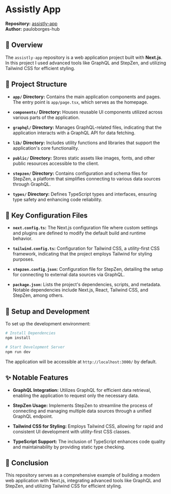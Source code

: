 
# Assistly App

**Repository:** [assistly-app](https://github.com/pauloborges-hub/assistly-app)  
**Author:** pauloborges-hub

## 📄 Overview  
The `assistly-app` repository is a web application project built with **Next.js**. In this project I used advanced tools like GraphQL and StepZen, and utilizing Tailwind CSS for efficient styling.

## 📂 Project Structure  

- **`app/` Directory:** Contains the main application components and pages. The entry point is `app/page.tsx`, which serves as the homepage.  

- **`components/` Directory:** Houses reusable UI components utilized across various parts of the application.  

- **`graphql/` Directory:** Manages GraphQL-related files, indicating that the application interacts with a GraphQL API for data fetching.  

- **`lib/` Directory:** Includes utility functions and libraries that support the application's core functionality.  

- **`public/` Directory:** Stores static assets like images, fonts, and other public resources accessible to the client.  

- **`stepzen/` Directory:** Contains configuration and schema files for StepZen, a platform that simplifies connecting to various data sources through GraphQL.  

- **`types/` Directory:** Defines TypeScript types and interfaces, ensuring type safety and enhancing code reliability.  

## 🔧 Key Configuration Files  

- **`next.config.ts`:** The Next.js configuration file where custom settings and plugins are defined to modify the default build and runtime behavior.  

- **`tailwind.config.ts`:** Configuration for Tailwind CSS, a utility-first CSS framework, indicating that the project employs Tailwind for styling purposes.  

- **`stepzen.config.json`:** Configuration file for StepZen, detailing the setup for connecting to external data sources via GraphQL.  

- **`package.json`:** Lists the project's dependencies, scripts, and metadata. Notable dependencies include Next.js, React, Tailwind CSS, and StepZen, among others.  

## 🚀 Setup and Development  

To set up the development environment:

```bash
# Install Dependencies
npm install

# Start Development Server
npm run dev
```

The application will be accessible at `http://localhost:3000/` by default.

## ✨ Notable Features  

- **GraphQL Integration:** Utilizes GraphQL for efficient data retrieval, enabling the application to request only the necessary data.  

- **StepZen Usage:** Implements StepZen to streamline the process of connecting and managing multiple data sources through a unified GraphQL endpoint.  

- **Tailwind CSS for Styling:** Employs Tailwind CSS, allowing for rapid and consistent UI development with utility-first CSS classes.  

- **TypeScript Support:** The inclusion of TypeScript enhances code quality and maintainability by providing static type checking.  

## 🏁 Conclusion  
This repository serves as a comprehensive example of building a modern web application with Next.js, integrating advanced tools like GraphQL and StepZen, and utilizing Tailwind CSS for efficient styling.
